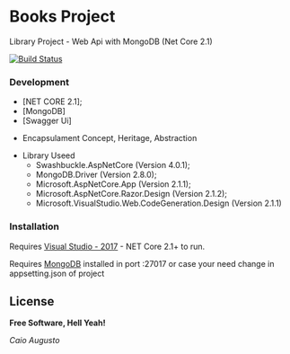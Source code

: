 # Books Project
Library Project - Web Api with MongoDB (Net Core 2.1)

[![Build Status](https://travis-ci.org/joemccann/dillinger.svg?branch=master)](https://github.com/caioaugusto1/LibraryProject-webApi-netCore.git)

### Development

* [NET CORE 2.1];
* [MongoDB]
* [Swagger Ui]

- Encapsulament Concept, Heritage, Abstraction 
 
* Library Useed
  * Swashbuckle.AspNetCore (Version 4.0.1);
  * MongoDB.Driver (Version 2.8.0);
  * Microsoft.AspNetCore.App (Version 2.1.1);
  * Microsoft.AspNetCore.Razor.Design (Version 2.1.2);
  * Microsoft.VisualStudio.Web.CodeGeneration.Design (Version 2.1.1)

### Installation

Requires [Visual Studio - 2017](https://visualstudio.microsoft.com/downloads/) - NET Core 2.1+ to run.

Requires [MongoDB](https://www.mongodb.com/download-center) installed in port :27017 or case your need change in appsetting.json of project

License
----


**Free Software, Hell Yeah!**

*Caio Augusto*
